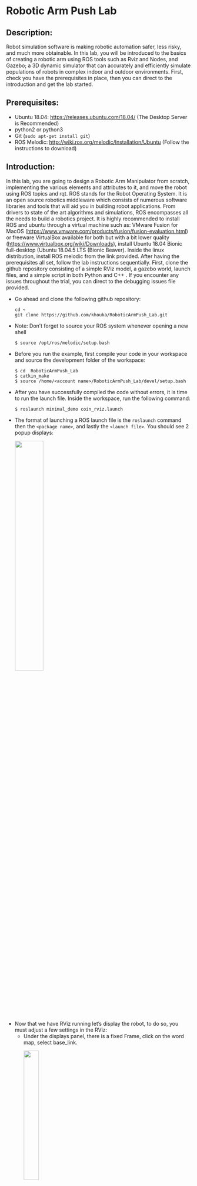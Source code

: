 # Robotic Arm Push Lab 


## Description:
   Robot simulation software is making robotic automation safer, less risky, and much more obtainable. In this lab, you will be introduced to the basics of creating a robotic arm using ROS tools such as Rviz and Nodes, and Gazebo; a 3D dynamic simulator that can accurately and efficiently simulate populations of robots in complex indoor and outdoor environments. First, check you have the prerequisites in place, then you can direct to the introduction and get the lab started. 

## Prerequisites: 
* Ubuntu 18.04: https://releases.ubuntu.com/18.04/ (The Desktop Server is Recommended)
* python2 or python3
* Git (`sudo apt-get install git`)
* ROS Melodic: http://wiki.ros.org/melodic/Installation/Ubuntu (Follow the instructions to download)

## Introduction:
In this lab, you are going to design a Robotic Arm Manipulator from scratch, implementing the various elements and attributes to it, and move the robot using ROS topics and rqt. ROS stands for the Robot Operating System. It is an open source robotics middleware which consists of numerous software libraries and tools that will aid you in building robot applications. From drivers to state of the art algorithms and simulations, ROS encompasses all the needs to build a robotics project. It is highly recommended to install ROS and ubuntu through a virtual machine such as: VMware Fusion for MacOS (https://www.vmware.com/products/fusion/fusion-evaluation.html) or freeware VirtualBox available for both but with a bit lower quality (https://www.virtualbox.org/wiki/Downloads), install Ubuntu 18.04 Bionic full-desktop (Ubuntu 18.04.5 LTS (Bionic Beaver). Inside the linux distribution, install ROS melodic from the link provided. After having the prerequisites all set, follow the lab instructions sequentially. First, clone the github repository consisting of a simple RViz model, a gazebo world, launch files, and a simple script in both Python and C++ . If you encounter any issues throughout the trial, you can direct to the debugging issues file provided.

- Go ahead and clone the following github repository:
  ```
  cd ~
  git clone https://github.com/khouka/RoboticArmPush_Lab.git
  ```
- Note: Don’t forget to source your ROS system whenever opening a new shell
  ```
  $ source /opt/ros/melodic/setup.bash
  ```
- Before you run the example, first compile your code in your workspace and source the development folder of the workspace:
  ```
  $ cd  RoboticArmPush_Lab
  $ catkin_make 
  $ source /home/<account name>/RoboticArmPush_Lab/devel/setup.bash
  ```
- After you have successfully compiled the code without errors, it is time to run the launch file. Inside the workspace, run the following command:
  ```
  $ roslaunch minimal_demo coin_rviz.launch
  ```
- The format of launching a ROS launch file is the `roslaunch` command then the `<package name>`, and lastly the `<launch file>`. You should see 2 popup displays:
  <p align="left">
  <img src="figures/1.png" alt="" width="40%">
  </p>
- Now that we have RViz running let’s display the robot, to do so, you must adjust a few settings in the RViz: 
  - Under the displays panel, there is a fixed Frame, click on the word map, select base_link.
    <p align="left">
    <img src="figures/2.png" alt="" width="30%">
    </p>  
  - There should be an Add bottom, at the bottom part of the RViz, click on the Add ,  scroll down and select the RobotModel. 
  - After adding the RobotModel the robot should appear, you can move the robot using the joint_state_publisher pop up. As you can see by moving joint 1 we are rotating around the z axis, and on joint 2 we are rotating around the y axis.
    <p align="left">
    <img src="https://media.giphy.com/media/5RQvkXs6W7LpfIdhyo/giphy.gif" alt="" width="50%">
    </p>
- Let’s configure and save the progress, so that you won’t have to readjust the settings every time you run the simulation. 
  - After adjusting the settings. Click on File in the top left corner, then `Save Config As`:
    <p align="left">
    <img src="figures/3.png" alt="" width="25%">
    </p>
  - Save the configuration inside the launch directory and name it `coin_config.rviz`
  - Lastly, make an adjustment in the `coin_rviz.launch` file by adding: 
    ```
    args=" -d $(find demo)/launch/coin_config.rviz"
    ```
    after the `type="rviz"` part of the code. Save and close the file. 
- Now if you launch the file again, the robot model should appear, as the adjustments were saved. Now let’s go over some basics of ROS, then we will take a look at the code you just ran. 

## ROS Basics:
In this segment, we will briefly go over some of the basics of using ROS. If you want to further learn about ROS, you can also head to the following link: (http://wiki.ros.org/ROS/Tutorials). 
  1. Workspace:
     A catkin workspace is a folder where you modify, build, and install catkin packages. All your work for a specific   project should be encompassed in a workspace. To create a workspace type:
     ```
     $ mkdir <workspace name>
     ```
     It is also good practice to keep all your packages inside an src folder in the workspace:
     ```
     $ cd <workspace name>
     $ mkdir src
     ```
  2. Package:
     A package is a directory that contains all of the files, programs, libraries, and datasets needed to provide some   useful functionality. Every program that you write in ROS will need to be inside a package. To create a package:
     ```
     $ catkin_create_pkg <package name>
     ```

  3. Adding dependencies:
     Inside your catkin package you will see two files: CMakeLists.txt and package.xml.
     - `CMakeLists.txt`:
       CMakeLists.txt file contains a set of directives and instructions describing the project's  source files and          targets. To add depencies, search for the lines:
       ```
       ## is used, also find other catkin packages
       find_package(catkin REQUIRED)
       ```
       Edit to:
       ```
       ## is used, also find other catkin packages
       find_package(catkin REQUIRED COMPONENTS
       package name
       package name
       )
       ```
     - `Package.xml`:
       The same dependencies you added to your CMakelist.txt, you must add here. 
       ```
       <!--   <doc_depend>doxygen</doc_depend> -->
       <buildtool_depend>catkin</buildtool_depend>
       ```
       Add the dependencies in this format, make you sure you save the file afterwards.
       ```
       <build_depend>package name</build_depend>
       <exec_depend>package name</exec_depend>
       ```
  4. Compiling and sourcing:
     After editing the workspace, you must compile your code using:
     ```
     $ catkin_make
     ```
     After compiling you must source the development folder of workspace:
     ```
     $ source /home/<account name>/<workspace name>/devel/setup.bash
     ```
## The Code Explained
- Since this file is in xml format, the file should start with this header. Defining the version first, then the robot name and the xacro xmlns declaration(the link). 
  ```
  <?xml version="1.0"?> 
  <robot name="coin" xmlns:xacro="http://www.ros.org/wiki/xacro">
  ```
- The blue lines are simply for organization and neatness purposes; think of them as dividers, there are many other ways to format your code. `<!--` is used to comment out code in the xml format.
- The material doesn’t display anything by itself, it must be called in one of the links or joints to be used. Think of them as add ons. Here we define materials for color purposes.
  ```
  <material name="< material name >">
    <color rgba="< The Color specified by four numbers representing r/g/b/a >"/>
  </material>
  ```
- Right after that we have the constant definitions. Here is where you will define any constants. The conversion from degree to radians is shown, because that's the unit used.
  ```
  <xacro:property name="deg" value="0.017453293"/>
  ```
- For the next two categories, the links and the joints, we will have a lengthier explanation as they are the fundamentals of any robot simulation. 

### Links:
The link element describes a rigid body with an inertia, visual features, and collision properties. For now we will only focus on the visual property, you will come across the other two properties throughout the lab. Below is an unmodified version of the code.
  ```
  <link name="< name of the link>">            
     <visual>
         <geometry>
            <box size="<size values"/>
         </geometry>
         <material name ="< color name>"/>
         <origin rpy="<link’s rpy>" xyz="<link’s xyz"/>
     </visual>
  </link>
  ```
<p align="left">
<img src="figures/Links.png" alt="" width="60%" length="50%">
</p>
<p align="left">
<img src="figures/xyz.png" alt="" width="25%"><img src="figures/rpy.png" alt="" width="25%">
</p>


### Joints:


